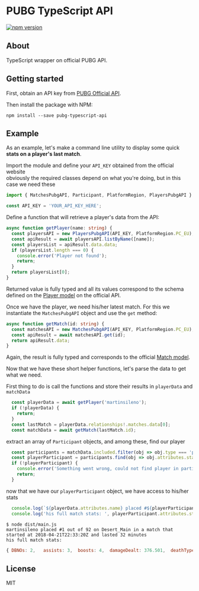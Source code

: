 
# PUBG TypeScript API
[![npm version](https://badge.fury.io/js/pubg-typescript-api.svg)](https://www.npmjs.com/package/pubg-typescript-api)

## About
TypeScript wrapper on official PUBG API.

## Getting started

First, obtain an API key from [PUBG Official API](https://developer.playbattlegrounds.com/).

Then install the package with NPM:
```
npm install --save pubg-typescript-api
```

## Example

As an example, let's make a command line utility to display some quick **stats on a player's last match**.

Import the module and define your `API_KEY` obtained from the official website  
obviously the required classes depend on what you're doing, but in this case we need these

```typescript
import { MatchesPubgAPI, Participant, PlatformRegion, PlayersPubgAPI } from 'pubg-typescript-api';

const API_KEY = 'YOUR_API_KEY_HERE';
```

Define a function that will retrieve a player's data from the API:

```typescript
async function getPlayer(name: string) {
  const playersAPI = new PlayersPubgAPI(API_KEY, PlatformRegion.PC_EU);
  const apiResult = await playersAPI.listByName([name]);
  const playersList = apiResult.data.data;
  if (playersList.length === 0) {
    console.error('Player not found');
    return;
  }
  return playersList[0];
}
```

Returned value is fully typed and all its values correspond to the schema defined on the [Player model](https://documentation.playbattlegrounds.com/en/players.html) on the official API.

Once we have the player, we need his/her latest match. For this we instantiate the `MatchesPubgAPI` object and use the `get` method:

```typescript
async function getMatch(id: string) {
  const matchesAPI = new MatchesPubgAPI(API_KEY, PlatformRegion.PC_EU);
  const apiResult = await matchesAPI.get(id);
  return apiResult.data;
}
```

Again, the result is fully typed and corresponds to the official [Match model](https://documentation.playbattlegrounds.com/en/matches.html).

Now that we have these short helper functions, let's parse the data to get what we need.

First thing to do is call the functions and store their results in `playerData` and `matchData`

```typescript
  const playerData = await getPlayer('martinsileno');
  if (!playerData) {
    return;
  }
  const lastMatch = playerData.relationships!.matches.data[0];
  const matchData = await getMatch(lastMatch.id);
```

extract an array of `Participant` objects, and among these, find our player

```typescript
  const participants = matchData.included.filter(obj => obj.type === 'participant') as Participant[];
  const playerParticipant = participants.find(obj => obj.attributes.stats.playerId === playerData.id);
  if (!playerParticipant) {
    console.error('Something went wrong, could not find player in participants');
    return;
  }
```

now that we have our `playerParticipant` object, we have access to his/her stats

```typescript
  console.log(`${playerData.attributes.name} placed #${playerParticipant.attributes.stats.winPlace} out of ${participants.length} on ${matchData.data.attributes.mapName} in a match that started at ${matchData.data.attributes.createdAt} and lasted ${Math.round(matchData.data.attributes.duration / 60)} minutes`);
  console.log('his full match stats: ', playerParticipant.attributes.stats);
```

```
$ node dist/main.js
martinsileno placed #1 out of 92 on Desert_Main in a match that started at 2018-04-21T22:33:20Z and lasted 32 minutes
his full match stats:  
```
```js
{ DBNOs: 2,   assists: 3,  boosts: 4,  damageDealt: 376.501,  deathType: 'alive',  headshotKills: 1,  heals: 1,  killPlace: 16,  killPoints: 1077,  killPointsDelta: 33.6085434,  killStreaks: 0,  kills: 2,  astKillPoints: 0,  lastWinPoints: 0,  longestKill: 19,  mostDamage: 0,  name: 'martinsileno',  playerId: 'account.a540a32a49784025939a975b45e86bfe',  revives: 0,  rideDistance: 0,  roadKills: 0,  teamKills: 0,  timeSurvived: 892,  vehicleDestroys: 0,  walkDistance: 3915.62,  weaponsAcquired: 0,  winPlace: 1,  winPoints: 1114,  winPointsDelta: 78.83802 }
```

## License

MIT
